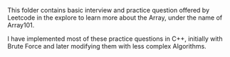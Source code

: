 This folder contains basic interview and practice question offered by Leetcode in the explore to learn more about the Array, under the name of Array101.

I have implemented most of these practice questions in C++, initially with Brute Force and later modifying them with less complex Algorithms.
